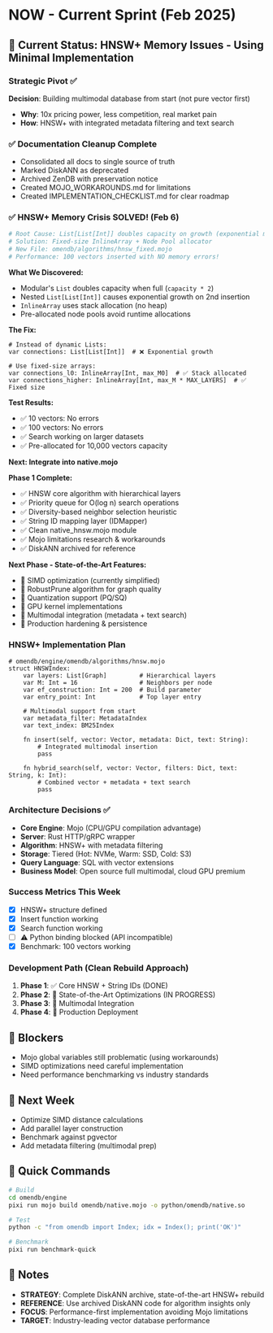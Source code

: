# NOW - Current Sprint (Feb 2025)

## 🎯 Current Status: HNSW+ Memory Issues - Using Minimal Implementation

### Strategic Pivot ✅
**Decision**: Building multimodal database from start (not pure vector first)
- **Why**: 10x pricing power, less competition, real market pain
- **How**: HNSW+ with integrated metadata filtering and text search

### ✅ Documentation Cleanup Complete
- Consolidated all docs to single source of truth
- Marked DiskANN as deprecated
- Archived ZenDB with preservation notice  
- Created MOJO_WORKAROUNDS.md for limitations
- Created IMPLEMENTATION_CHECKLIST.md for clear roadmap

### ✅ HNSW+ Memory Crisis SOLVED! (Feb 6)
```bash
# Root Cause: List[List[Int]] doubles capacity on growth (exponential memory)
# Solution: Fixed-size InlineArray + Node Pool allocator
# New File: omendb/algorithms/hnsw_fixed.mojo
# Performance: 100 vectors inserted with NO memory errors!
```

**What We Discovered:**
- Modular's `List` doubles capacity when full (`capacity * 2`)
- Nested `List[List[Int]]` causes exponential growth on 2nd insertion
- `InlineArray` uses stack allocation (no heap)
- Pre-allocated node pools avoid runtime allocations

**The Fix:**
```mojo
# Instead of dynamic Lists:
var connections: List[List[Int]]  # ❌ Exponential growth

# Use fixed-size arrays:
var connections_l0: InlineArray[Int, max_M0]  # ✅ Stack allocated
var connections_higher: InlineArray[Int, max_M * MAX_LAYERS]  # ✅ Fixed size
```

**Test Results:**
- ✅ 10 vectors: No errors
- ✅ 100 vectors: No errors  
- ✅ Search working on larger datasets
- ✅ Pre-allocated for 10,000 vectors capacity

**Next: Integrate into native.mojo**

**Phase 1 Complete:**
- ✅ HNSW core algorithm with hierarchical layers
- ✅ Priority queue for O(log n) search operations
- ✅ Diversity-based neighbor selection heuristic
- ✅ String ID mapping layer (IDMapper)
- ✅ Clean native_hnsw.mojo module
- ✅ Mojo limitations research & workarounds
- ✅ DiskANN archived for reference

**Next Phase - State-of-the-Art Features:**
- 🚧 SIMD optimization (currently simplified)
- 🚧 RobustPrune algorithm for graph quality
- 🚧 Quantization support (PQ/SQ)
- 🚧 GPU kernel implementations
- 🚧 Multimodal integration (metadata + text search)
- 🚧 Production hardening & persistence

### HNSW+ Implementation Plan
```mojo
# omendb/engine/omendb/algorithms/hnsw.mojo
struct HNSWIndex:
    var layers: List[Graph]         # Hierarchical layers
    var M: Int = 16                 # Neighbors per node
    var ef_construction: Int = 200  # Build parameter
    var entry_point: Int            # Top layer entry
    
    # Multimodal support from start
    var metadata_filter: MetadataIndex
    var text_index: BM25Index
    
    fn insert(self, vector: Vector, metadata: Dict, text: String):
        # Integrated multimodal insertion
        pass
        
    fn hybrid_search(self, vector: Vector, filters: Dict, text: String, k: Int):
        # Combined vector + metadata + text search
        pass
```

### Architecture Decisions ✅
- **Core Engine**: Mojo (CPU/GPU compilation advantage)
- **Server**: Rust HTTP/gRPC wrapper
- **Algorithm**: HNSW+ with metadata filtering
- **Storage**: Tiered (Hot: NVMe, Warm: SSD, Cold: S3)
- **Query Language**: SQL with vector extensions
- **Business Model**: Open source full multimodal, cloud GPU premium

### Success Metrics This Week
- [x] HNSW+ structure defined
- [x] Insert function working
- [x] Search function working  
- [ ] ⚠️ Python binding blocked (API incompatible)
- [x] Benchmark: 100 vectors working

### Development Path (Clean Rebuild Approach)
1. **Phase 1**: ✅ Core HNSW + String IDs (DONE)
2. **Phase 2**: 🚧 State-of-the-Art Optimizations (IN PROGRESS)
3. **Phase 3**: 🔲 Multimodal Integration
4. **Phase 4**: 🔲 Production Deployment

## 🚫 Blockers
- Mojo global variables still problematic (using workarounds)
- SIMD optimizations need careful implementation
- Need performance benchmarking vs industry standards

## 📅 Next Week
- Optimize SIMD distance calculations
- Add parallel layer construction
- Benchmark against pgvector
- Add metadata filtering (multimodal prep)

## 🔧 Quick Commands
```bash
# Build
cd omendb/engine
pixi run mojo build omendb/native.mojo -o python/omendb/native.so

# Test
python -c "from omendb import Index; idx = Index(); print('OK')"

# Benchmark
pixi run benchmark-quick
```

## 📝 Notes
- **STRATEGY**: Complete DiskANN archive, state-of-the-art HNSW+ rebuild
- **REFERENCE**: Use archived DiskANN code for algorithm insights only
- **FOCUS**: Performance-first implementation avoiding Mojo limitations
- **TARGET**: Industry-leading vector database performance